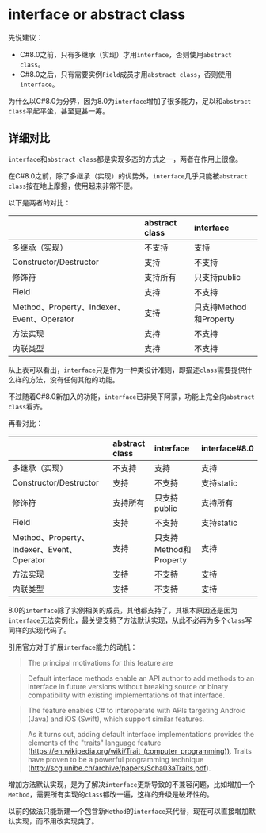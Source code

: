 # interface or abstract class

先说建议：
* C#8.0之前，只有多继承（实现）才用`interface`，否则使用`abstract class`。
* C#8.0之后，只有需要实例`Field`成员才用`abstract class`，否则使用`interface`。

为什么以C#8.0为分界，因为8.0为`interface`增加了很多能力，足以和`abstract class`平起平坐，甚至更甚一筹。

## 详细对比

`interface`和`abstract class`都是实现多态的方式之一，两者在作用上很像。

在C#8.0之前，除了多继承（实现）的优势外，`interface`几乎只能被`abstract class`按在地上摩擦，使用起来非常不便。

以下是两者的对比：

| | abstract class | interface |
| :- | :- | :- |
| 多继承（实现） | 不支持 | 支持 |
| Constructor/Destructor | 支持 | 不支持 |
| 修饰符 | 支持所有 | 只支持public |
| Field | 支持 | 不支持 |
| Method、Property、Indexer、Event、Operator | 支持 | 只支持Method和Property |
| 方法实现 | 支持 | 不支持 |
| 内联类型 | 支持 | 不支持 |

从上表可以看出，`interface`只是作为一种类设计准则，即描述`class`需要提供什么样的方法，没有任何其他的功能。

不过随着C#8.0新加入的功能，`interface`已非吴下阿蒙，功能上完全向`abstract class`看齐。

再看对比：

| | abstract class | interface | interface#8.0 |
| :- | :- | :- | :- |
| 多继承（实现） | 不支持 | 支持 | 支持 |
| Constructor/Destructor | 支持 | 不支持 | 支持static |
| 修饰符 | 支持所有 | 只支持public | 支持所有 |
| Field | 支持 | 不支持 | 支持static |
| Method、Property、Indexer、Event、Operator | 支持 | 只支持Method和Property | 支持 |
| 方法实现 | 支持 | 不支持 | 支持 |
| 内联类型 | 支持 | 不支持 | 支持 |

8.0的`interface`除了实例相关的成员，其他都支持了，其根本原因还是因为`interface`无法实例化，最关键支持了方法默认实现，从此不必再为多个`class`写同样的实现代码了。

引用官方对于扩展`interface`能力的动机：
> The principal motivations for this feature are

> Default interface methods enable an API author to add methods to an interface in future versions without breaking source or binary compatibility with existing implementations of that interface.

> The feature enables C# to interoperate with APIs targeting Android (Java) and iOS (Swift), which support similar features.

> As it turns out, adding default interface implementations provides the elements of the "traits" language feature (https://en.wikipedia.org/wiki/Trait_(computer_programming)). Traits have proven to be a powerful programming technique (http://scg.unibe.ch/archive/papers/Scha03aTraits.pdf).

增加方法默认实现，是为了解决`interface`更新导致的不兼容问题，比如增加一个`Method`，需要所有实现的`class`都改一遍，这样的升级是破坏性的。

以前的做法只能新建一个包含新`Method`的`interface`来代替，现在可以直接增加默认实现，而不用改实现类了。
